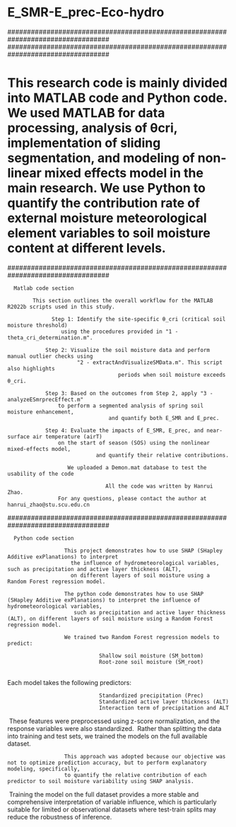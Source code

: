 # E_SMR-E_prec-Eco-hydro
################################################################################## 
##################################################################################
# This research code is mainly divided into MATLAB code and Python code. We used MATLAB for data processing, analysis of θcri, implementation of sliding segmentation, and modeling of non-linear mixed effects model in the main research. We use Python to quantify the contribution rate of external moisture meteorological element variables to soil moisture content at different levels.
##################################################################################
      
      Matlab code section

            This section outlines the overall workflow for the MATLAB R2022b scripts used in this study.

                  Step 1: Identify the site-specific θ_cri (critical soil moisture threshold)
                     using the procedures provided in "1 - theta_cri_determination.m".
 
                Step 2: Visualize the soil moisture data and perform manual outlier checks using
                          "2 - extractAndVisualizeSMData.m". This script also highlights
                                       periods when soil moisture exceeds θ_cri.
 
                Step 3: Based on the outcomes from Step 2, apply "3 - analyzeESmrprecEffect.m" 
                    to perform a segmented analysis of spring soil moisture enhancement,
                                    and quantify both E_SMR and E_prec.
 
                Step 4: Evaluate the impacts of E_SMR, E_prec, and near-surface air temperature (airT) 
                    on the start of season (SOS) using the nonlinear mixed-effects model, 
                                and quantify their relative contributions.
          
                       We uploaded a Demon.mat database to test the usability of the code
           
                                   All the code was written by Hanrui Zhao. 
                    For any questions, please contact the author at hanrui_zhao@stu.scu.edu.cn
################################################################################## 

      Python code section
                      
                      This project demonstrates how to use SHAP (SHapley Additive exPlanations) to interpret
                        the influence of hydrometeorological variables, such as precipitation and active layer thickness (ALT), 
                        on different layers of soil moisture using a Random Forest regression model.
                        
                      The python code demonstrates how to use SHAP (SHapley Additive exPlanations) to interpret the influence of hydrometeorological variables, 
                         such as precipitation and active layer thickness (ALT), on different layers of soil moisture using a Random Forest regression model.

                      We trained two Random Forest regression models to predict:
                                 
                                 Shallow soil moisture (SM_bottom)
                                 Root-zone soil moisture (SM_root)
﻿                      
                      Each model takes the following predictors:
                                 
                                 Standardized precipitation (Prec)
                                 Standardized active layer thickness (ALT)
                                 Interaction term of precipitation and ALT
﻿
                      These features were preprocessed using z-score normalization, and the response variables were also standardized.
﻿
                      Rather than splitting the data into training and test sets, we trained the models on the full available dataset.
                       
                      This approach was adopted because our objective was not to optimize prediction accuracy, but to perform explanatory modeling, specifically,
                      to quantify the relative contribution of each predictor to soil moisture variability using SHAP analysis.
﻿
                      Training the model on the full dataset provides a more stable and comprehensive interpretation of variable influence,
                      which is particularly suitable for limited or observational datasets where test-train splits may reduce the robustness of inference.
